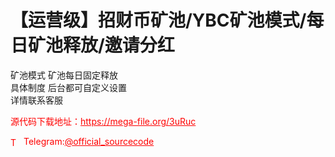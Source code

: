 # 【运营级】招财币矿池/YBC矿池模式/每日矿池释放/邀请分红

矿池模式 矿池每日固定释放<br>具体制度 后台都可自定义设置<br>详情联系客服<br>


<p style="color: red;">源代码下载地址：<a href="https://mega-file.org/3uRuc" style="color: red;">https://mega-file.org/3uRuc</a></p><p style="color: red;"><img src="https://cdn-icons-png.flaticon.com/512/2111/2111646.png" alt="Telegram Icon" style="width: 16px; vertical-align: middle; margin-right: 5px;">Telegram:<a href="https://t.me/official_sourcecode" style="color: red;">@official_sourcecode</a></p>